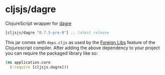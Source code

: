 # cljsjs/dagre

ClojureScript wrapper for [dagre](https://github.com/cpettitt/dagre)
[](dependency)
```clojure
[cljsjs/dagre "0.7.5-pre-0"] ;; latest release
```
[](dependency)

This jar comes with `deps.cljs` as used by the [Foreign Libs][flibs] feature
of the Clojurescript compiler. After adding the above dependency to your project
you can require the packaged library like so:

```clojure
(ns application.core
  (:require [cljsjs.dagre]))
```

[flibs]: https://github.com/clojure/clojurescript/wiki/Packaging-Foreign-Dependencies
